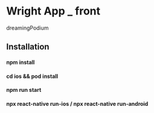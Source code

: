 # Wright App _ front              
dreamingPodium


## Installation    

#### npm install
#### cd ios && pod install

#### npm run start
#### npx react-native run-ios / npx react-native run-android
